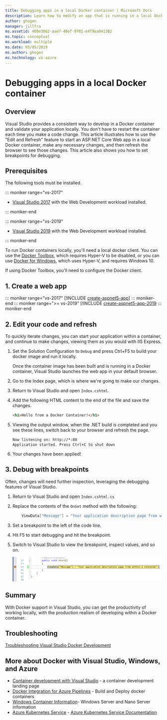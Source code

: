 ```yaml
---
title: Debugging apps in a local Docker container | Microsoft Docs
description: Learn how to modify an app that is running in a local Docker container, refresh the container via Edit and Refresh and set debugging breakpoints
author: ghogen
manager: jillfra
ms.assetid: 480e3062-aae7-48ef-9701-e4f9ea041382
ms.topic: conceptual
ms.workload: multiple
ms.date: 03/05/2019
ms.author: ghogen
ms.technology: vs-azure
---
```

# Debugging apps in a local Docker container

## Overview

Visual Studio provides a consistent way to develop in a Docker container and validate your application locally.
You don't have to restart the container each time you make a code change.
This article illustrates how to use the "Edit and Refresh" feature to start an ASP.NET Core Web app in a local Docker container,
make any necessary changes, and then refresh the browser to see those changes.
This article also shows you how to set breakpoints for debugging.

## Prerequisites

The following tools must be installed.

::: moniker range="vs-2017"

* [Visual Studio 2017](https://visualstudio.microsoft.com/vs/older-downloads/?utm_medium=microsoft&utm_source=docs.microsoft.com&utm_campaign=vs+2017+download) with the Web Development workload installed.

::: moniker-end

::: moniker range="vs-2019"

* [Visual Studio 2019](https://visualstudio.microsoft.com/downloads/?utm_medium=microsoft&utm_source=docs.microsoft.com&utm_campaign=inline+link&utm_content=download+vs2019) with the Web Development workload installed.

::: moniker-end

To run Docker containers locally, you'll need a local docker client.
You can use the [Docker Toolbox](https://www.docker.com/products/docker-toolbox), which requires Hyper-V to be disabled,
or you can use [Docker for Windows](https://www.docker.com/get-docker), which uses Hyper-V, and requires Windows 10.

If using Docker Toolbox, you'll need to configure the Docker client.

## 1. Create a web app

::: moniker range="vs-2017"
[!INCLUDE [create-aspnet5-app](../azure/includes/create-aspnet5-app.md)]
::: moniker-end
::: moniker range=">= vs-2019"
[!INCLUDE [create-aspnet5-app-2019](../azure/includes/vs-2019/create-aspnet5-app-2019.md)
::: moniker-end

## 2. Edit your code and refresh

To quickly iterate changes, you can start your application within a container, and continue to make changes, viewing them as you would with IIS Express.

1. Set the Solution Configuration to `Debug` and press Ctrl+F5 to build your docker image and run it locally.

    Once the container image has been built and is running in a Docker container, Visual Studio launches the web app in your default browser.

2. Go to the Index page, which is where we're going to make our changes.
3. Return to Visual Studio and open `Index.cshtml`.
4. Add the following HTML content to the end of the file and save the changes.

    ```html
    <h1>Hello from a Docker Container!</h1>
    ```

5. Viewing the output window, when the .NET build is completed and you see these lines, switch back to your browser and refresh the page.

   ```output
   Now listening on: http://*:80
   Application started. Press Ctrl+C to shut down
   ```

6. Your changes have been applied!

## 3. Debug with breakpoints

Often, changes will need further inspection, leveraging the debugging features of Visual Studio.

1. Return to Visual Studio and open `Index.cshtml.cs`
2. Replace the contents of the `OnGet` method with the following:

   ```csharp
       ViewData["Message"] = "Your application description page from within a Container";
   ```

3. Set a breakpoint to the left of the code line.
4. Hit F5 to start debugging and hit the breakpoint.
5. Switch to Visual Studio to view the breakpoint, inspect values, and so on.

   ![Breakpoint](media/edit-and-refresh/breakpoint.png)

## Summary

With Docker support in Visual Studio, you can get the productivity of working locally,
with the production realism of developing within a Docker container.

## Troubleshooting

[Troubleshooting Visual Studio Docker Development](troubleshooting-docker-errors.md)

## More about Docker with Visual Studio, Windows, and Azure

* [Container development with Visual Studio](/visualstudio/containers) - a container development landing page
* [Docker Integration for Azure Pipelines](https://aka.ms/dockertoolsforvsts) - Build and Deploy docker containers
* [Windows Container Information](https://aka.ms/containers)- Windows Server and Nano Server information
* [Azure Kubernetes Service](https://azure.microsoft.com/services/kubernetes-service/) - [Azure Kubernetes Service Documentation](/azure/aks)
